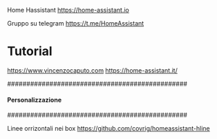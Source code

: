 Home Hassistant     https://home-assistant.io

Gruppo su telegram   https://t.me/HomeAssistant

# Tutorial 
https://www.vincenzocaputo.com
https://home-assistant.it/

###############################################
#### Personalizzazione 
###############################################

Linee orrizontali nei box  https://github.com/covrig/homeassistant-hline


